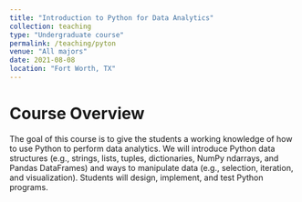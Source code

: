 ```yaml
---
title: "Introduction to Python for Data Analytics"
collection: teaching
type: "Undergraduate course"
permalink: /teaching/pyton
venue: "All majors"
date: 2021-08-08
location: "Fort Worth, TX"
---
```


Course Overview
======
The goal of this course is to give the students a working knowledge of how to use Python to perform data analytics. We will introduce Python data structures (e.g., strings, lists, tuples, dictionaries, NumPy ndarrays, and Pandas DataFrames) and ways to manipulate data (e.g., selection, iteration, and visualization). Students will design, implement, and test Python programs.
